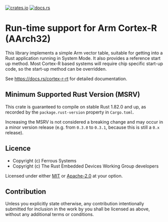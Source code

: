 [![crates.io](https://img.shields.io/crates/v/cortex-r-rt)](https://crates.io/crates/cortex-r-rt)
[![docs.rs](https://img.shields.io/docsrs/cortex-r-rt)](https://docs.rs/cortex-r-rt)

# Run-time support for Arm Cortex-R (AArch32)

This library implements a simple Arm vector table, suitable for getting into a
Rust application running in System Mode. It also provides a reference start
up method. Most Cortex-R based systems will require chip specific start-up
code, so the start-up method can be overridden.

See <https://docs.rs/cortex-r-rt> for detailed documentation.

## Minimum Supported Rust Version (MSRV)

This crate is guaranteed to compile on stable Rust 1.82.0 and up, as recorded
by the `package.rust-version` property in `Cargo.toml`.

Increasing the MSRV is not considered a breaking change and may occur in a
minor version release (e.g. from `0.3.0` to `0.3.1`, because this is still a
`0.x` release).

## Licence

* Copyright (c) Ferrous Systems
* Copyright (c) The Rust Embedded Devices Working Group developers

Licensed under either [MIT](./LICENSE-MIT) or [Apache-2.0](./LICENSE-APACHE) at
your option.

## Contribution

Unless you explicitly state otherwise, any contribution intentionally submitted
for inclusion in the work by you shall be licensed as above, without any
additional terms or conditions.
